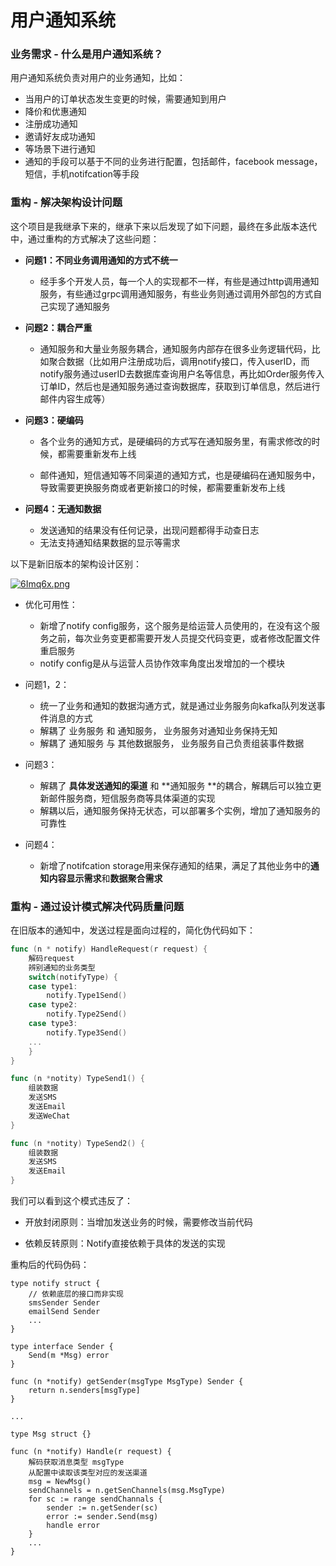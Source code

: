 # 用户通知系统



### 业务需求 - 什么是用户通知系统？

用户通知系统负责对用户的业务通知，比如：

- 当用户的订单状态发生变更的时候，需要通知到用户
- 降价和优惠通知
- 注册成功通知
- 邀请好友成功通知
- 等场景下进行通知
- 通知的手段可以基于不同的业务进行配置，包括邮件，facebook message，短信，手机notifcation等手段

### 重构 - 解决架构设计问题

这个项目是我继承下来的，继承下来以后发现了如下问题，最终在多此版本迭代中，通过重构的方式解决了这些问题：

- **问题1：不同业务调用通知的方式不统一**

  - 经手多个开发人员，每一个人的实现都不一样，有些是通过http调用通知服务，有些通过grpc调用通知服务，有些业务则通过调用外部包的方式自己实现了通知服务

- **问题2：耦合严重**

  - 通知服务和大量业务服务耦合，通知服务内部存在很多业务逻辑代码，比如聚合数据（比如用户注册成功后，调用notify接口，传入userID，而notify服务通过userID去数据库查询用户名等信息，再比如Order服务传入订单ID，然后也是通知服务通过查询数据库，获取到订单信息，然后进行邮件内容生成等）

- **问题3：硬编码**

  - 各个业务的通知方式，是硬编码的方式写在通知服务里，有需求修改的时候，都需要重新发布上线

  - 邮件通知，短信通知等不同渠道的通知方式，也是硬编码在通知服务中，导致需要更换服务商或者更新接口的时候，都需要重新发布上线

- **问题4：无通知数据**

  - 发送通知的结果没有任何记录，出现问题都得手动查日志
  - 无法支持通知结果数据的显示等需求

以下是新旧版本的架构设计区别：

[![6Imq6x.png](https://z3.ax1x.com/2021/03/22/6Imq6x.png)](https://imgtu.com/i/6Imq6x)

- 优化可用性：

  - 新增了notify config服务，这个服务是给运营人员使用的，在没有这个服务之前，每次业务变更都需要开发人员提交代码变更，或者修改配置文件重启服务
  - notify config是从与运营人员协作效率角度出发增加的一个模块

- 问题1，2：

  - 统一了业务和通知的数据沟通方式，就是通过业务服务向kafka队列发送事件消息的方式
  - 解耦了 业务服务 和 通知服务， 业务服务对通知业务保持无知
  - 解耦了 通知服务 与 其他数据服务， 业务服务自己负责组装事件数据

- 问题3：

  - 解耦了 **具体发送通知的渠道** 和 **通知服务 **的耦合，解耦后可以独立更新邮件服务商，短信服务商等具体渠道的实现

  * 解耦以后，通知服务保持无状态，可以部署多个实例，增加了通知服务的可靠性

- 问题4：

  - 新增了notifcation storage用来保存通知的结果，满足了其他业务中的**通知内容显示需求**和**数据聚合需求**

### 重构 - 通过设计模式解决代码质量问题

在旧版本的通知中，发送过程是面向过程的，简化伪代码如下：

```go
func (n * notify) HandleRequest(r request) {
	解码request
	辨别通知的业务类型
	switch(notifyType) {
	case type1:
		notify.Type1Send()
    case type2:
    	notify.Type2Send()
    case type3:
    	notify.Type3Send()
	...
	}
}

func (n *notity) TypeSend1() {
	组装数据
	发送SMS
	发送Email
	发送WeChat
}

func (n *notity) TypeSend2() {
	组装数据
	发送SMS
	发送Email
}
```

我们可以看到这个模式违反了：

* 开放封闭原则：当增加发送业务的时候，需要修改当前代码

* 依赖反转原则：Notify直接依赖于具体的发送的实现

重构后的代码伪码：

```golang
type notify struct {
   	// 依赖底层的接口而非实现
    smsSender Sender
    emailSend Sender
    ...
}

type interface Sender {
    Send(m *Msg) error
}

func (n *notify) getSender(msgType MsgType) Sender {
    return n.senders[msgType]
}

...

type Msg struct {}

func (n *notify) Handle(r request) {
    解码获取消息类型 msgType
    从配置中读取该类型对应的发送渠道
    msg = NewMsg()
    sendChannels = n.getSenChannels(msg.MsgType)
    for sc := range sendChannals {
        sender := n.getSender(sc)
        error := sender.Send(msg)
        handle error
    }
    ...
}
```

